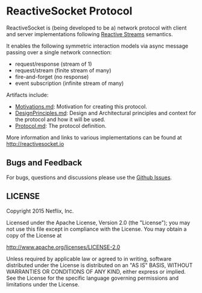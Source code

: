 # ReactiveSocket Protocol

ReactiveSocket is (being developed to be a) network protocol with client and server implementations following <a href="http://reactive-streams.org">Reactive Streams</a> semantics.

It enables the following symmetric interaction models via async message passing over a single network connection:

- request/response (stream of 1)
- request/stream (finite stream of many)
- fire-and-forget (no response)
- event subscription (infinite stream of many)

Artifacts include:

- [Motivations.md](https://github.com/ReactiveSocket/reactivesocket/blob/master/Motivations.md): Motivation for creating this protocol.
- [DesignPrinciples.md](https://github.com/ReactiveSocket/reactivesocket/blob/master/DesignPrinciples.md): Design and Architectural principles and context for the protocol and how it will be used.
- [Protocol.md](https://github.com/ReactiveSocket/reactivesocket/blob/master/Protocol.md): The protocol definition.

More information and links to various implementations can be found at http://reactivesocket.io

## Bugs and Feedback

For bugs, questions and discussions please use the [Github Issues](https://github.com/ReactiveSocket/reactivesocket/issues).

## LICENSE

Copyright 2015 Netflix, Inc.

Licensed under the Apache License, Version 2.0 (the "License");
you may not use this file except in compliance with the License.
You may obtain a copy of the License at

<http://www.apache.org/licenses/LICENSE-2.0>

Unless required by applicable law or agreed to in writing, software
distributed under the License is distributed on an "AS IS" BASIS,
WITHOUT WARRANTIES OR CONDITIONS OF ANY KIND, either express or implied.
See the License for the specific language governing permissions and
limitations under the License.

